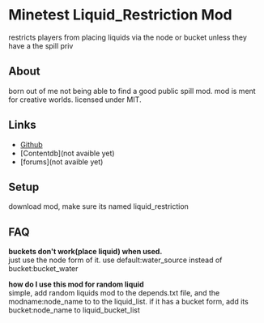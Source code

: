 # Minetest Liquid_Restriction Mod

restricts players from placing liquids via the node or bucket unless they have a the spill priv  

## About

born out of me not being able to find a good public spill mod. mod is ment for creative worlds. licensed under MIT.

## Links

* [Github](https://github.com/wsor4035/liquid_restriction)
* [Contentdb](not avaible yet)
* [forums](not avaible yet)

## Setup

download mod, make sure its named liquid_restriction

## FAQ

__buckets don't work(place liquid) when used.__   
just use the node form of it. use default:water_source instead of bucket:bucket_water

__how do I use this mod for random liquid__  
simple, add random liquids mod to the depends.txt file,
and the modname:node_name to to the liquid_list.
if it has a bucket form, add its bucket:node_name to 
liquid_bucket_list
